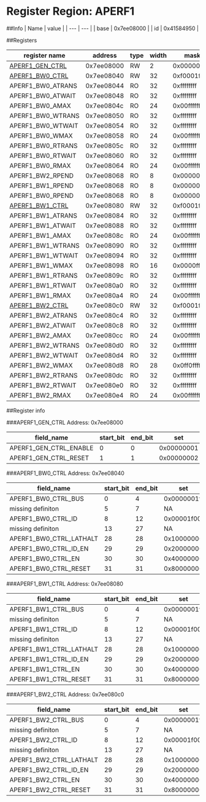 # Register Region: APERF1


##Info
| Name | value |
| --- | --- |
| base | 0x7ee08000 |
| id | 0x41584950 |

##Registers

| register name | address | type | width | mask | reset |
| --- | --- | --- | --- | --- | --- |
| [APERF1_GEN_CTRL](#aperf1_gen_ctrl) | 0x7ee08000 | RW | 2 | 0x00000003 | 0000000000 |
| [APERF1_BW0_CTRL](#aperf1_bw0_ctrl) | 0x7ee08040 | RW | 32 | 0xf0001f1f | 0000000000 |
| APERF1_BW0_ATRANS | 0x7ee08044 | RO | 32 | 0xffffffff | 0000000000 |
| APERF1_BW0_ATWAIT | 0x7ee08048 | RO | 32 | 0xffffffff | 0000000000 |
| APERF1_BW0_AMAX | 0x7ee0804c | RO | 24 | 0x00ffffff | 0000000000 |
| APERF1_BW0_WTRANS | 0x7ee08050 | RO | 32 | 0xffffffff | 0000000000 |
| APERF1_BW0_WTWAIT | 0x7ee08054 | RO | 32 | 0xffffffff | 0000000000 |
| APERF1_BW0_WMAX | 0x7ee08058 | RO | 24 | 0x00ffffff | 0000000000 |
| APERF1_BW0_RTRANS | 0x7ee0805c | RO | 32 | 0xffffffff | 0000000000 |
| APERF1_BW0_RTWAIT | 0x7ee08060 | RO | 32 | 0xffffffff | 0000000000 |
| APERF1_BW0_RMAX | 0x7ee08064 | RO | 24 | 0x00ffffff | 0000000000 |
| APERF1_BW2_RPEND | 0x7ee08068 | RO | 8 | 0x000000ff | 0000000000 |
| APERF1_BW1_RPEND | 0x7ee08068 | RO | 8 | 0x000000ff | 0000000000 |
| APERF1_BW0_RPEND | 0x7ee08068 | RO | 8 | 0x000000ff | 0000000000 |
| [APERF1_BW1_CTRL](#aperf1_bw1_ctrl) | 0x7ee08080 | RW | 32 | 0xf0001f1f | 0000000000 |
| APERF1_BW1_ATRANS | 0x7ee08084 | RO | 32 | 0xffffffff | 0000000000 |
| APERF1_BW1_ATWAIT | 0x7ee08088 | RO | 32 | 0xffffffff | 0000000000 |
| APERF1_BW1_AMAX | 0x7ee0808c | RO | 24 | 0x00ffffff | 0000000000 |
| APERF1_BW1_WTRANS | 0x7ee08090 | RO | 32 | 0xffffffff | 0000000000 |
| APERF1_BW1_WTWAIT | 0x7ee08094 | RO | 32 | 0xffffffff | 0000000000 |
| APERF1_BW1_WMAX | 0x7ee08098 | RO | 16 | 0x0000ffff | 0000000000 |
| APERF1_BW1_RTRANS | 0x7ee0809c | RO | 32 | 0xffffffff | 0000000000 |
| APERF1_BW1_RTWAIT | 0x7ee080a0 | RO | 32 | 0xffffffff | 0000000000 |
| APERF1_BW1_RMAX | 0x7ee080a4 | RO | 24 | 0x00ffffff | 0000000000 |
| [APERF1_BW2_CTRL](#aperf1_bw2_ctrl) | 0x7ee080c0 | RW | 32 | 0xf0001f1f | 0000000000 |
| APERF1_BW2_ATRANS | 0x7ee080c4 | RO | 32 | 0xffffffff | 0000000000 |
| APERF1_BW2_ATWAIT | 0x7ee080c8 | RO | 32 | 0xffffffff | 0000000000 |
| APERF1_BW2_AMAX | 0x7ee080cc | RO | 24 | 0x00ffffff | 0000000000 |
| APERF1_BW2_WTRANS | 0x7ee080d0 | RO | 32 | 0xffffffff | 0000000000 |
| APERF1_BW2_WTWAIT | 0x7ee080d4 | RO | 32 | 0xffffffff | 0000000000 |
| APERF1_BW2_WMAX | 0x7ee080d8 | RO | 28 | 0x0ff0ffff | 0000000000 |
| APERF1_BW2_RTRANS | 0x7ee080dc | RO | 32 | 0xffffffff | 0000000000 |
| APERF1_BW2_RTWAIT | 0x7ee080e0 | RO | 32 | 0xffffffff | 0000000000 |
| APERF1_BW2_RMAX | 0x7ee080e4 | RO | 24 | 0x00ffffff | 0000000000 |

##Register info


###APERF1_GEN_CTRL
 Address: 0x7ee08000

| field_name | start_bit | end_bit | set | clear | reset |
| --- | --- | --- | --- | --- | --- |
| APERF1_GEN_CTRL_ENABLE | 0 | 0 | 0x00000001 | 0xfffffffe | 0x0 |
| APERF1_GEN_CTRL_RESET | 1 | 1 | 0x00000002 | 0xfffffffd | 0x0 |

###APERF1_BW0_CTRL
 Address: 0x7ee08040

| field_name | start_bit | end_bit | set | clear | reset |
| --- | --- | --- | --- | --- | --- |
| APERF1_BW0_CTRL_BUS | 0 | 4 | 0x0000001f | 0xffffffe0 | 0x0 |
| missing definiton | 5 | 7 | NA | NA | NA |
| APERF1_BW0_CTRL_ID | 8 | 12 | 0x00001f00 | 0xffffe0ff | 0x0 |
| missing definiton | 13 | 27 | NA | NA | NA |
| APERF1_BW0_CTRL_LATHALT | 28 | 28 | 0x10000000 | 0xefffffff | 0x0 |
| APERF1_BW0_CTRL_ID_EN | 29 | 29 | 0x20000000 | 0xdfffffff | 0x0 |
| APERF1_BW0_CTRL_EN | 30 | 30 | 0x40000000 | 0xbfffffff | 0x0 |
| APERF1_BW0_CTRL_RESET | 31 | 31 | 0x80000000 | 0x7fffffff | 0x0 |

###APERF1_BW1_CTRL
 Address: 0x7ee08080

| field_name | start_bit | end_bit | set | clear | reset |
| --- | --- | --- | --- | --- | --- |
| APERF1_BW1_CTRL_BUS | 0 | 4 | 0x0000001f | 0xffffffe0 | 0x0 |
| missing definiton | 5 | 7 | NA | NA | NA |
| APERF1_BW1_CTRL_ID | 8 | 12 | 0x00001f00 | 0xffffe0ff | 0x0 |
| missing definiton | 13 | 27 | NA | NA | NA |
| APERF1_BW1_CTRL_LATHALT | 28 | 28 | 0x10000000 | 0xefffffff | 0x0 |
| APERF1_BW1_CTRL_ID_EN | 29 | 29 | 0x20000000 | 0xdfffffff | 0x0 |
| APERF1_BW1_CTRL_EN | 30 | 30 | 0x40000000 | 0xbfffffff | 0x0 |
| APERF1_BW1_CTRL_RESET | 31 | 31 | 0x80000000 | 0x7fffffff | 0x0 |

###APERF1_BW2_CTRL
 Address: 0x7ee080c0

| field_name | start_bit | end_bit | set | clear | reset |
| --- | --- | --- | --- | --- | --- |
| APERF1_BW2_CTRL_BUS | 0 | 4 | 0x0000001f | 0xffffffe0 | 0x0 |
| missing definiton | 5 | 7 | NA | NA | NA |
| APERF1_BW2_CTRL_ID | 8 | 12 | 0x00001f00 | 0xffffe0ff | 0x0 |
| missing definiton | 13 | 27 | NA | NA | NA |
| APERF1_BW2_CTRL_LATHALT | 28 | 28 | 0x10000000 | 0xefffffff | 0x0 |
| APERF1_BW2_CTRL_ID_EN | 29 | 29 | 0x20000000 | 0xdfffffff | 0x0 |
| APERF1_BW2_CTRL_EN | 30 | 30 | 0x40000000 | 0xbfffffff | 0x0 |
| APERF1_BW2_CTRL_RESET | 31 | 31 | 0x80000000 | 0x7fffffff | 0x0 |
